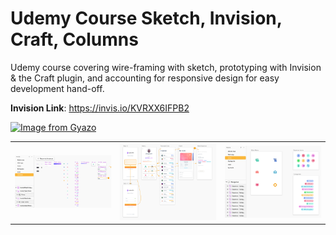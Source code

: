 # Udemy Course Sketch, Invision, Craft, Columns

Udemy course covering wire-framing with sketch, prototyping with Invision & the Craft plugin, and accounting for responsive design for easy development hand-off.

**Invision Link**: https://invis.io/KVRXX6IFPB2


[![Image from Gyazo](https://i.gyazo.com/caf99ef769e4dde4530122af338f26a7.gif)](https://gyazo.com/caf99ef769e4dde4530122af338f26a7)



<table>
  <td><img src="/images/spendo1.png" /></td>
  <td><img src="/images/spendo2.png" /></td>
    <td><img src="/images/spendo3.png" /></td>
</table>
